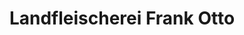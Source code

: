 ---
title: "Landfleischerei Frank Otto"
url: /merseburg/landfleischerei-frank-otto/
shop: Metzgerei
---